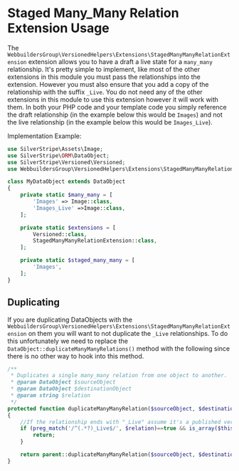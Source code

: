 Staged Many_Many Relation Extension Usage
=================
The ``WebbuildersGroup\VersionedHelpers\Extensions\StagedManyManyRelationExtension`` extension allows you to have a draft a live state for a ``many_many`` relationship. It's pretty simple to implement, like most of the other extensions in this module you must pass the relationships into the extension. However you must also ensure that you add a copy of the relationship with the suffix ``_Live``. You do not need any of the other extensions in this module to use this extension however it will work with them. In both your PHP code and your template code you simply reference the draft relationship (in the example below this would be ``Images``) and not the live relationship (in the example below this would be ``Images_Live``).


Implementation Example:
```php
use SilverStripe\Assets\Image;
use SilverStripe\ORM\DataObject;
use SilverStripe\Versioned\Versioned;
use WebbuildersGroup\VersionedHelpers\Extensions\StagedManyManyRelationExtension;

class MyDataObject extends DataObject
{
    private static $many_many = [
        'Images' => Image::class,
        'Images_Live' =>Image::class,
    ];

    private static $extensions = [
        Versioned::class,
        StagedManyManyRelationExtension::class,
    ];

    private static $staged_many_many = [
        'Images',
    ];
}
```


## Duplicating
If you are duplicating DataObjects with the ``WebbuildersGroup\VersionedHelpers\Extensions\StagedManyManyRelationExtension`` on them you will want to not duplicate the ``_Live`` relationships. To do this unfortunately we need to replace the ``DataObject::duplicateManyManyRelations()`` method with the following since there is no other way to hook into this method.
```php
/**
 * Duplicates a single many_many relation from one object to another.
 * @param DataObject $sourceObject
 * @param DataObject $destinationObject
 * @param string $relation
 */
protected function duplicateManyManyRelation($sourceObject, $destinationObject, $relation)
{
    //If the relationship ends with "_Live" assume it's a published version of a relationship and skip if present in the config
    if (preg_match('/^(.*?)_Live$/', $relation)==true && is_array($this->config()->staged_many_many) && in_array(preg_replace('/^(.*?)_Live$/', '$1', $relation), $this->config()->staged_many_many)) {
        return;
    }

    return parent::duplicateManyManyRelation($sourceObject, $destinationObject, $relation);
}
```
